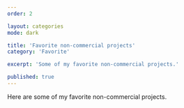```yaml
---
order: 2

layout: categories
mode: dark

title: 'Favorite non-commercial projects'
category: 'Favorite'

excerpt: 'Some of my favorite non-commercial projects.'

published: true
---
```


Here are some of my favorite non-commercial projects.
